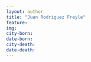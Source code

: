 ```yaml
---
layout: author
title: "Juan Rodríguez Freyle"
feature: 
img:
city-born: 
date-born: 
city-death: 
date-death:
---
```

